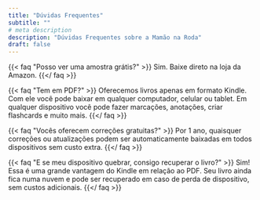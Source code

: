 ```yaml
---
title: "Dúvidas Frequentes"
subtitle: ""
# meta description
description: "Dúvidas Frequentes sobre a Mamão na Roda"
draft: false
---
```

{{< faq "Posso ver uma amostra grátis?" >}}
Sim. Baixe direto na loja da Amazon.
{{</ faq >}}

{{< faq "Tem em PDF?" >}}
Oferecemos livros apenas em formato Kindle. Com ele você pode baixar em qualquer computador, celular ou tablet. 
Em qualquer dispositivo você pode fazer marcações, anotações, criar flashcards e muito mais. 
{{</ faq >}}


{{< faq "Vocês oferecem correções gratuitas?" >}}
Por 1 ano, quaisquer correções ou atualizações podem ser automaticamente baixadas em todos dispositivos sem custo extra. 
{{</ faq >}}

{{< faq "E se meu dispositivo quebrar, consigo recuperar o livro?" >}}
Sim! Essa é uma grande vantagem do Kindle em relação ao PDF.
Seu livro ainda fica numa nuvem e pode ser recuperado em caso de perda de dispositivo, sem custos adicionais.
{{</ faq >}}